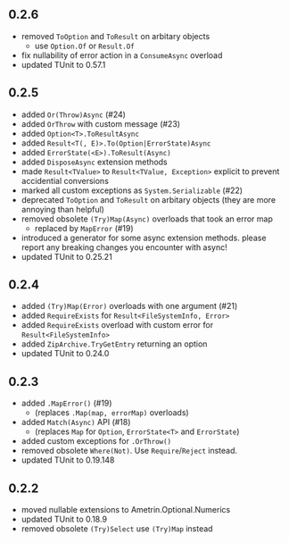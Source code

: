 ## 0.2.6
- removed `ToOption` and `ToResult` on arbitary objects
  - use `Option.Of` or `Result.Of`
- fix nullability of error action in a `ConsumeAsync` overload
- updated TUnit to 0.57.1

## 0.2.5
- added `Or(Throw)Async` (#24)
- added `OrThrow` with custom message (#23)
- added `Option<T>.ToResultAsync`
- added `Result<T(, E)>.To(Option|ErrorState)Async`
- added `ErrorState(<E>).ToResult(Async)`
- added `DisposeAsync` extension methods
- made `Result<TValue>` to `Result<TValue, Exception>` explicit to prevent accidential conversions
- marked all custom exceptions as `System.Serializable` (#22)
- deprecated `ToOption` and `ToResult` on arbitary objects (they are more annoying than helpful)
- removed obsolete `(Try)Map(Async)` overloads that took an error map
  - replaced by `MapError` (#19)
- introduced a generator for some async extension methods. please report any breaking changes you encounter with async!  
- updated TUnit to 0.25.21

## 0.2.4
- added `(Try)Map(Error)` overloads with one argument (#21)
- added `RequireExists` for `Result<FileSystemInfo, Error>`
- added `RequireExists` overload with custom error for `Result<FileSystemInfo>`
- added `ZipArchive.TryGetEntry` returning an option
- updated TUnit to 0.24.0

## 0.2.3
- added `.MapError()` (#19) 
  - (replaces `.Map(map, errorMap)` overloads)
- added `Match(Async)` API (#18)
  - (replaces `Map` for `Option`, `ErrorState<T>` and `ErrorState`)
- added custom exceptions for `.OrThrow()`
- removed obsolete `Where(Not)`. Use `Require`/`Reject` instead.
- updated TUnit to 0.19.148

## 0.2.2
- moved nullable extensions to Ametrin.Optional.Numerics
- updated TUnit to 0.18.9
- removed obsolete `(Try)Select` use `(Try)Map` instead
